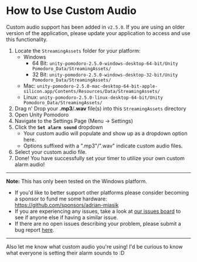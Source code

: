 # How to Use Custom Audio

Custom audio support has been added in `v2.5.0`.
If you are using an older version of the application, please update your application to access and use this functionality.

1. Locate the `StreamingAssets` folder for your platform:
	- Windows
		- 64 Bit: `unity-pomodoro-2.5.0-windows-desktop-64-bit/Unity Pomodoro_Data/StreamingAssets/`
		- 32 Bit: `unity-pomodoro-2.5.0-windows-desktop-32-bit/Unity Pomodoro_Data/StreamingAssets/`
	- Mac: `unity-pomodoro-2.5.0-mac-desktop-64-bit-apple-silicon.app/Contents/Resources/Data/StreamingAssets/`
	- Linux: `unity-pomodoro-2.5.0-linux-desktop-64-bit/Unity Pomodoro_Data/StreamingAssets/`
2. Drag n' Drop your **.mp3**/**.wav** file(s) into this `StreamingAssets` directory
3. Open Unity Pomodoro
4. Navigate to the Settings Page (Menu -> Settings)
5. Click the **`Set alarm sound`** dropdown
	- Your custom audio will populate and show up as a dropdown option here. 
	- Options suffixed with a ".mp3"/".wav" indicate custom audio files.
6. Select your custom audio file.
7. Done! You have successfully set your timer to utilize your own custom alarm audio!

---

**Note:** This has only been tested on the Windows platform. 

- If you'd like to better support other platforms please consider becoming a sponsor to fund me some hardware: https://github.com/sponsors/adrian-miasik
- If you are experiencing any issues, take a look at [our issues board](https://github.com/adrian-miasik/unity-pomodoro/issues) to see if anyone else if having a similar issue.
- If there are no open issues describing your problem, please submit a bug report [here](https://github.com/adrian-miasik/unity-pomodoro/issues/new?assignees=&labels=&template=bug-report-template.md&title=).

---

Also let me know what custom audio you're using! 
I'd be curious to know what everyone is setting their alarm sounds to :D